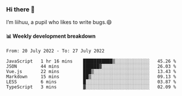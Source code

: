 ### Hi there 👋
I’m liihuu, a pupil who likes to write bugs.😄


#### 📊 Weekly development breakdown
<!--START_SECTION:waka-->

```text
From: 20 July 2022 - To: 27 July 2022

JavaScript   1 hr 16 mins    ███████████▒░░░░░░░░░░░░░   45.26 %
JSON         44 mins         ██████▓░░░░░░░░░░░░░░░░░░   26.03 %
Vue.js       22 mins         ███▒░░░░░░░░░░░░░░░░░░░░░   13.43 %
Markdown     15 mins         ██▒░░░░░░░░░░░░░░░░░░░░░░   09.13 %
LESS         6 mins          █░░░░░░░░░░░░░░░░░░░░░░░░   03.87 %
TypeScript   3 mins          ▓░░░░░░░░░░░░░░░░░░░░░░░░   02.09 %
```

<!--END_SECTION:waka-->

<!--
**liihuu/liihuu** is a ✨ _special_ ✨ repository because its `README.md` (this file) appears on your GitHub profile.

Here are some ideas to get you started:

- 🔭 I’m currently working on ...
- 🌱 I’m currently learning ...
- 👯 I’m looking to collaborate on ...
- 🤔 I’m looking for help with ...
- 💬 Ask me about ...
- 📫 How to reach me: ...
- 😄 Pronouns: ...
- ⚡ Fun fact: ...
-->
